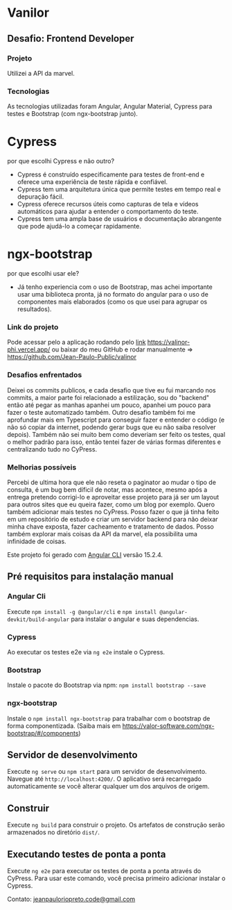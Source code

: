 # Vanilor

## Desafio: Frontend Developer

### Projeto
Utilizei a API da marvel.

### Tecnologias
As tecnologias utilizadas foram Angular, Angular Material, Cypress para testes e Bootstrap (com ngx-bootstrap junto).
# Cypress
por que escolhi Cypress e não outro?
- Cypress é construído especificamente para testes de front-end e oferece uma experiência de teste rápida e confiável.
- Cypress tem uma arquitetura única que permite testes em tempo real e depuração fácil.
- Cypress oferece recursos úteis como capturas de tela e vídeos automáticos para ajudar a entender o comportamento do teste.
- Cypress tem uma ampla base de usuários e documentação abrangente que pode ajudá-lo a começar rapidamente.
# ngx-bootstrap
por que escolhi usar ele?
- Já tenho experiencia com o uso de Bootstrap, mas achei importante usar uma biblioteca pronta, já no formato do angular para o uso de componentes mais elaborados (como os que usei para agrupar os resultados).

### Link do projeto
Pode acessar pelo a aplicação rodando pelo [link](https://valinor-phi.vercel.app/)
https://valinor-phi.vercel.app/
ou baixar do meu GitHub e rodar manualmente => https://github.com/Jean-Paulo-Public/valinor

### Desafios enfrentados
Deixei os commits publicos, e cada desafio que tive eu fui marcando nos commits, a maior parte foi relacionado a estilização, sou do "backend" então até pegar as manhas apanhei um pouco, apanhei um pouco para fazer o teste automatizado também. Outro desafio também foi me aprofundar mais em Typescript para conseguir fazer e entender o código (e não só copiar da internet, podendo gerar bugs que eu não saiba resolver depois).
Também não sei muito bem como deveriam ser feito os testes, qual o melhor padrão para isso, então tentei fazer de várias formas diferentes e centralizando tudo no CyPress.

### Melhorias possíveis
Percebi de ultima hora que ele não reseta o paginator ao mudar o tipo de consulta, é um bug bem díficil de notar, mas acontece, mesmo após a entrega pretendo corrigi-lo e aproveitar esse projeto para já ser um layout para outros sites que eu queira fazer, como um blog por exemplo.
Quero também adicionar mais testes no CyPress.
Posso fazer o que já tinha feito em um repositório de estudo e criar um servidor backend para não deixar minha chave exposta, fazer cacheamento e tratamento de dados. Posso também explorar mais coisas da API da marvel, ela possibilita uma infinidade de coisas.

Este projeto foi gerado com [Angular CLI](https://github.com/angular/angular-cli) versão 15.2.4.

## Pré requisitos para instalação manual

### Angular Cli
Execute `npm install -g @angular/cli` e `npm install @angular-devkit/build-angular` para instalar o angular e suas dependencias.

### Cypress
Ao executar os testes e2e via `ng e2e` instale o Cypress.

### Bootstrap
Instale o pacote do Bootstrap via npm: `npm install bootstrap --save`

### ngx-bootstrap
Instale o `npm install ngx-bootstrap` para trabalhar com o bootstrap de forma componentizada. (Saiba mais em https://valor-software.com/ngx-bootstrap/#/components)

## Servidor de desenvolvimento

Execute `ng serve` ou `npm start` para um servidor de desenvolvimento. Navegue até `http://localhost:4200/`. O aplicativo será recarregado automaticamente se você alterar qualquer um dos arquivos de origem.

## Construir

Execute `ng build` para construir o projeto. Os artefatos de construção serão armazenados no diretório `dist/`.

## Executando testes de ponta a ponta

Execute `ng e2e` para executar os testes de ponta a ponta através do CyPress. Para usar este comando, você precisa primeiro adicionar instalar o Cypress.

Contato: jeanpauloriopreto.code@gmail.com